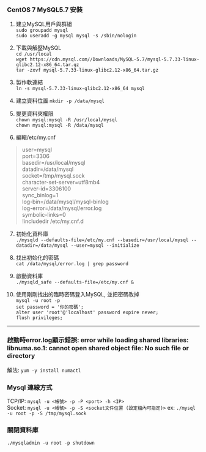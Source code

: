 ### CentOS 7 MySQL5.7 安裝

1. 建立MySQL用戶與群組 <br> 
`sudo groupadd mysql` <br>
`sudo useradd -g mysql mysql -s /sbin/nologin`

2. 下載與解壓MySQL <br>
`cd /usr/local` <br>
`wget https://cdn.mysql.com//Downloads/MySQL-5.7/mysql-5.7.33-linux-glibc2.12-x86_64.tar.gz` <br>
`tar -zxvf mysql-5.7.33-linux-glibc2.12-x86_64.tar.gz`

3.  製作軟連結 <br>
`ln -s mysql-5.7.33-linux-glibc2.12-x86_64 mysql`

4. 建立資料位置
`mkdir -p /data/mysql`

5. 變更資料夾權限 <br>
`chown mysql:mysql -R /usr/local/mysql` <br>
`chown mysql:mysql -R /data/mysql`

6. 編輯/etc/my.cnf <br>
> user=mysql  
port=3306  
basedir=/usr/local/mysql  
datadir=/data/mysql  
socket=/tmp/mysql.sock  
character-set-server=utf8mb4  
server-id=3306100  
sync_binlog=1  
log-bin=/data/mysql/mysql-binlog  
log-error=/data/mysql/error.log  
symbolic-links=0  
!includedir /etc/my.cnf.d

7. 初始化資料庫 <br>
`./mysqld --defaults-file=/etc/my.cnf --basedir=/usr/local/mysql --datadir=/data/mysql --user=mysql --initialize` <br>

8. 找出初始化的密碼  
`cat /data/mysql/error.log | grep password`  

9. 啟動資料庫  
`./mysqld_safe --defaults-file=/etc/my.cnf &` <br>

10. 使用剛剛找出的臨時密碼登入MySQL, 並把密碼改掉 <br>
`mysql -u root -p`<br>
`set password = '你的密碼';`<br>
`alter user 'root'@'localhost' password expire never;`<br>
`flush privileges;`

***
### 啟動時error.log顯示錯誤: error while loading shared libraries: libnuma.so.1: cannot open shared object file: No such file or directory  

解法: `yum -y install numactl`

### Mysql 連線方式 <br>
TCP/IP: `mysql -u <帳號> -p -P <port> -h <IP>` <br>
Socket: `mysql -u <帳號> -p -S <socket文件位置 (設定檔內可指定)>` ex: `./mysql -u root -p -S /tmp/mysql.sock`

### 關閉資料庫  
`./mysqladmin -u root -p shutdown`

